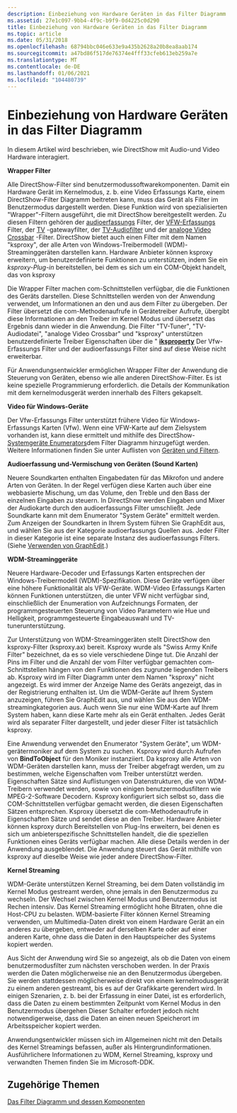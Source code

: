 ```yaml
---
description: Einbeziehung von Hardware Geräten in das Filter Diagramm
ms.assetid: 27e1c097-9bb4-4f9c-b9f9-0d4225c0d290
title: Einbeziehung von Hardware Geräten in das Filter Diagramm
ms.topic: article
ms.date: 05/31/2018
ms.openlocfilehash: 68794bbc046e633e9a435b2628a20b8ea8aab174
ms.sourcegitcommit: a47bd86f517de76374e4fff33cfeb613eb259a7e
ms.translationtype: MT
ms.contentlocale: de-DE
ms.lasthandoff: 01/06/2021
ms.locfileid: "104480739"
---
```

# <a name="how-hardware-devices-participate-in-the-filter-graph"></a>Einbeziehung von Hardware Geräten in das Filter Diagramm

In diesem Artikel wird beschrieben, wie DirectShow mit Audio-und Video Hardware interagiert.

**Wrapper Filter**

Alle DirectShow-Filter sind benutzermodussoftwarekomponenten. Damit ein Hardware Gerät im Kernelmodus, z. b. eine Video Erfassungs Karte, einem DirectShow-Filter Diagramm beitreten kann, muss das Gerät als Filter im Benutzermodus dargestellt werden. Diese Funktion wird von spezialisierten "Wrapper"-Filtern ausgeführt, die mit DirectShow bereitgestellt werden. Zu diesen Filtern gehören der [audioerfassungs](audio-capture.md) Filter, der [VFW-Erfassungs](vfw-capture-filter.md) Filter, der [TV](tv-tuner-filter.md) -gatewayfilter, der [TV-Audiofilter](tv-audio-filter.md) und der [analoge Video Crossbar](analog-video-crossbar-filter.md) -Filter. DirectShow bietet auch einen Filter mit dem Namen "ksproxy", der alle Arten von Windows-Treibermodell (WDM)-Streaminggeräten darstellen kann. Hardware Anbieter können ksproxy erweitern, um benutzerdefinierte Funktionen zu unterstützen, indem Sie ein *ksproxy-Plug-in* bereitstellen, bei dem es sich um ein COM-Objekt handelt, das von ksproxy

Die Wrapper Filter machen com-Schnittstellen verfügbar, die die Funktionen des Geräts darstellen. Diese Schnittstellen werden von der Anwendung verwendet, um Informationen an den und aus dem Filter zu übergeben. Der Filter übersetzt die com-Methodenaufrufe in Gerätetreiber Aufrufe, übergibt diese Informationen an den Treiber im Kernel Modus und übersetzt das Ergebnis dann wieder in die Anwendung. Die Filter "TV-Tuner", "TV-Audiodatei", "analoge Video Crossbar" und "ksproxy" unterstützen benutzerdefinierte Treiber Eigenschaften über die " [**iksproperty**](ikspropertyset.md) Der Vfw-Erfassungs Filter und der audioerfassungs Filter sind auf diese Weise nicht erweiterbar.

Für Anwendungsentwickler ermöglichen Wrapper Filter der Anwendung die Steuerung von Geräten, ebenso wie alle anderen DirectShow-Filter. Es ist keine spezielle Programmierung erforderlich. die Details der Kommunikation mit dem kernelmodusgerät werden innerhalb des Filters gekapselt.

**Video für Windows-Geräte**

Der Vfw-Erfassungs Filter unterstützt frühere Video für Windows-Erfassungs Karten (Vfw). Wenn eine VFW-Karte auf dem Zielsystem vorhanden ist, kann diese ermittelt und mithilfe des DirectShow- [Systemgeräte Enumerators](system-device-enumerator.md)dem Filter Diagramm hinzugefügt werden. Weitere Informationen finden Sie unter Auflisten von [Geräten und Filtern](enumerating-devices-and-filters.md).

**Audioerfassung und-Vermischung von Geräten (Sound Karten)**

Neuere Soundkarten enthalten Eingabedaten für das Mikrofon und andere Arten von Geräten. In der Regel verfügen diese Karten auch über eine webbasierte Mischung, um das Volume, den Treble und den Bass der einzelnen Eingaben zu steuern. In DirectShow werden Eingaben und Mixer der Audiokarte durch den audioerfassungs Filter umschließt. Jede Soundkarte kann mit dem Enumerator "System Geräte" ermittelt werden. Zum Anzeigen der Soundkarten in Ihrem System führen Sie GraphEdit aus, und wählen Sie aus der Kategorie audioerfassungs Quellen aus. Jeder Filter in dieser Kategorie ist eine separate Instanz des audioerfassungs Filters. (Siehe [Verwenden von GraphEdit](using-graphedit.md).)

**WDM-Streaminggeräte**

Neuere Hardware-Decoder und Erfassungs Karten entsprechen der Windows-Treibermodell (WDM)-Spezifikation. Diese Geräte verfügen über eine höhere Funktionalität als VFW-Geräte. WDM-Video Erfassungs Karten können Funktionen unterstützen, die unter VFW nicht verfügbar sind, einschließlich der Enumeration von Aufzeichnungs Formaten, der programmgesteuerten Steuerung von Video Parametern wie Hue und Helligkeit, programmgesteuerte Eingabeauswahl und TV-tunerunterstützung.

Zur Unterstützung von WDM-Streaminggeräten stellt DirectShow den ksproxy-Filter (ksproxy.ax) bereit. Ksproxy wurde als "Swiss Army Knife Filter" bezeichnet, da es so viele verschiedene Dinge tut. Die Anzahl der Pins im Filter und die Anzahl der vom Filter verfügbar gemachten com-Schnittstellen hängen von den Funktionen des zugrunde liegenden Treibers ab. Ksproxy wird im Filter Diagramm unter dem Namen "ksproxy" nicht angezeigt. Es wird immer der Anzeige Name des Geräts angezeigt, das in der Registrierung enthalten ist. Um die WDM-Geräte auf Ihrem System anzuzeigen, führen Sie GraphEdit aus, und wählen Sie aus den WDM-streamingkategorien aus. Auch wenn Sie nur eine WDM-Karte auf Ihrem System haben, kann diese Karte mehr als ein Gerät enthalten. Jedes Gerät wird als separater Filter dargestellt, und jeder dieser Filter ist tatsächlich ksproxy.

Eine Anwendung verwendet den Enumerator "System Geräte", um WDM-gerätermoniker auf dem System zu suchen. Ksproxy wird durch Aufrufen von **BindToObject** für den Moniker instanziiert. Da ksproxy alle Arten von WDM-Geräten darstellen kann, muss der Treiber abgefragt werden, um zu bestimmen, welche Eigenschaften vom Treiber unterstützt werden. Eigenschaften Sätze sind Auflistungen von Datenstrukturen, die von WDM-Treibern verwendet werden, sowie von einigen benutzermodusfiltern wie MPEG-2-Software Decodern. Ksproxy konfiguriert sich selbst so, dass die COM-Schnittstellen verfügbar gemacht werden, die diesen Eigenschaften Sätzen entsprechen. Ksproxy übersetzt die com-Methodenaufrufe in Eigenschaften Sätze und sendet diese an den Treiber. Hardware Anbieter können ksproxy durch Bereitstellen von Plug-Ins erweitern, bei denen es sich um anbieterspezifische Schnittstellen handelt, die die speziellen Funktionen eines Geräts verfügbar machen. Alle diese Details werden in der Anwendung ausgeblendet. Die Anwendung steuert das Gerät mithilfe von ksproxy auf dieselbe Weise wie jeder andere DirectShow-Filter.

**Kernel Streaming**

WDM-Geräte unterstützen Kernel Streaming, bei dem Daten vollständig im Kernel Modus gestreamt werden, ohne jemals in den Benutzermodus zu wechseln. Der Wechsel zwischen Kernel Modus und Benutzermodus ist Rechen intensiv. Das Kernel Streaming ermöglicht hohe Bitraten, ohne die Host-CPU zu belasten. WDM-basierte Filter können Kernel Streaming verwenden, um Multimedia-Daten direkt von einem Hardware Gerät an ein anderes zu übergeben, entweder auf derselben Karte oder auf einer anderen Karte, ohne dass die Daten in den Hauptspeicher des Systems kopiert werden.

Aus Sicht der Anwendung wird Sie so angezeigt, als ob die Daten von einem benutzermodusfilter zum nächsten verschoben werden. In der Praxis werden die Daten möglicherweise nie an den Benutzermodus übergeben. Sie werden stattdessen möglicherweise direkt von einem kernelmodusgerät zu einem anderen gestreamt, bis es auf der Grafikkarte gerendert wird. In einigen Szenarien, z. b. bei der Erfassung in einer Datei, ist es erforderlich, dass die Daten zu einem bestimmten Zeitpunkt vom Kernel Modus in den Benutzermodus übergehen Dieser Schalter erfordert jedoch nicht notwendigerweise, dass die Daten an einen neuen Speicherort im Arbeitsspeicher kopiert werden.

Anwendungsentwickler müssen sich im Allgemeinen nicht mit den Details des Kernel Streamings befassen, außer als Hintergrundinformationen. Ausführlichere Informationen zu WDM, Kernel Streaming, ksproxy und verwandten Themen finden Sie im Microsoft-DDK.

## <a name="related-topics"></a>Zugehörige Themen

<dl> <dt>

[Das Filter Diagramm und dessen Komponenten](the-filter-graph-and-its-components.md)
</dt> </dl>

 

 



